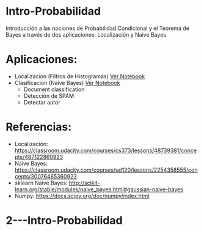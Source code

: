# Intro-Probabilidad
Introducción a las nociones de Probabilidad Condicional y el Teorema de Bayes a través de dos aplicaciones: Localización y Naive Bayes 

# Aplicaciones:
* Localización (Filtros de Histogramas) [Ver Notebook](./Localizacion.ipynb)
* Clasificacion (Naive Bayes) [Ver Notebook](./Naive_Bayes.ipynb)
    * Document classification
    * Detección de SPAM
    * Detectar autor

# Referencias:
- Localización: https://classroom.udacity.com/courses/cs373/lessons/48739381/concepts/487122860923
- Naive Bayes: https://classroom.udacity.com/courses/ud120/lessons/2254358555/concepts/30076485360923
- sklearn Naive Bayes: http://scikit-learn.org/stable/modules/naive_bayes.html#gaussian-naive-bayes
- Numpy: https://docs.scipy.org/doc/numpy/index.html
# 2---Intro-Probabilidad
